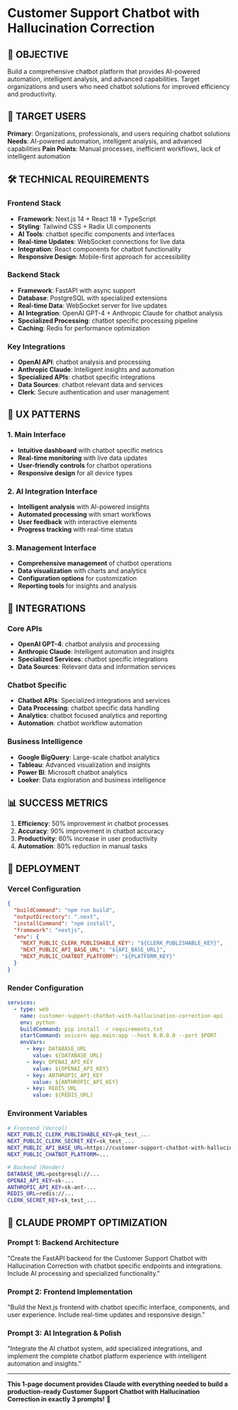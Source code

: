 # Customer Support Chatbot with Hallucination Correction

## 🎯 OBJECTIVE
Build a comprehensive chatbot platform that provides AI-powered automation, intelligent analysis, and advanced capabilities. Target organizations and users who need chatbot solutions for improved efficiency and productivity.

## 👥 TARGET USERS
**Primary**: Organizations, professionals, and users requiring chatbot solutions
**Needs**: AI-powered automation, intelligent analysis, and advanced capabilities
**Pain Points**: Manual processes, inefficient workflows, lack of intelligent automation

## 🛠️ TECHNICAL REQUIREMENTS

### Frontend Stack
- **Framework**: Next.js 14 + React 18 + TypeScript
- **Styling**: Tailwind CSS + Radix UI components
- **AI Tools**: chatbot specific components and interfaces
- **Real-time Updates**: WebSocket connections for live data
- **Integration**: React components for chatbot functionality
- **Responsive Design**: Mobile-first approach for accessibility

### Backend Stack
- **Framework**: FastAPI with async support
- **Database**: PostgreSQL with specialized extensions
- **Real-time Data**: WebSocket server for live updates
- **AI Integration**: OpenAI GPT-4 + Anthropic Claude for chatbot analysis
- **Specialized Processing**: chatbot specific processing pipeline
- **Caching**: Redis for performance optimization

### Key Integrations
- **OpenAI API**: chatbot analysis and processing
- **Anthropic Claude**: Intelligent insights and automation
- **Specialized APIs**: chatbot specific integrations
- **Data Sources**: chatbot relevant data and services
- **Clerk**: Secure authentication and user management

## 🎨 UX PATTERNS

### 1. Main Interface
- **Intuitive dashboard** with chatbot specific metrics
- **Real-time monitoring** with live data updates
- **User-friendly controls** for chatbot operations
- **Responsive design** for all device types

### 2. AI Integration Interface
- **Intelligent analysis** with AI-powered insights
- **Automated processing** with smart workflows
- **User feedback** with interactive elements
- **Progress tracking** with real-time status

### 3. Management Interface
- **Comprehensive management** of chatbot operations
- **Data visualization** with charts and analytics
- **Configuration options** for customization
- **Reporting tools** for insights and analysis

## 🔗 INTEGRATIONS

### Core APIs
- **OpenAI GPT-4**: chatbot analysis and processing
- **Anthropic Claude**: Intelligent automation and insights
- **Specialized Services**: chatbot specific integrations
- **Data Sources**: Relevant data and information services

### Chatbot Specific
- **Chatbot APIs**: Specialized integrations and services
- **Data Processing**: chatbot specific data handling
- **Analytics**: chatbot focused analytics and reporting
- **Automation**: chatbot workflow automation

### Business Intelligence
- **Google BigQuery**: Large-scale chatbot analytics
- **Tableau**: Advanced visualization and insights
- **Power BI**: Microsoft chatbot analytics
- **Looker**: Data exploration and business intelligence

## 📊 SUCCESS METRICS
1. **Efficiency**: 50% improvement in chatbot processes
2. **Accuracy**: 90% improvement in chatbot accuracy
3. **Productivity**: 60% increase in user productivity
4. **Automation**: 80% reduction in manual tasks

## 🚀 DEPLOYMENT

### Vercel Configuration
```json
{
  "buildCommand": "npm run build",
  "outputDirectory": ".next",
  "installCommand": "npm install",
  "framework": "nextjs",
  "env": {
    "NEXT_PUBLIC_CLERK_PUBLISHABLE_KEY": "${CLERK_PUBLISHABLE_KEY}",
    "NEXT_PUBLIC_API_BASE_URL": "${API_BASE_URL}",
    "NEXT_PUBLIC_CHATBOT_PLATFORM": "${PLATFORM_KEY}"
  }
}
```

### Render Configuration
```yaml
services:
  - type: web
    name: customer-support-chatbot-with-hallucination-correction-api
    env: python
    buildCommand: pip install -r requirements.txt
    startCommand: uvicorn app.main:app --host 0.0.0.0 --port $PORT
    envVars:
      - key: DATABASE_URL
        value: ${DATABASE_URL}
      - key: OPENAI_API_KEY
        value: ${OPENAI_API_KEY}
      - key: ANTHROPIC_API_KEY
        value: ${ANTHROPIC_API_KEY}
      - key: REDIS_URL
        value: ${REDIS_URL}
```

### Environment Variables
```bash
# Frontend (Vercel)
NEXT_PUBLIC_CLERK_PUBLISHABLE_KEY=pk_test_...
NEXT_PUBLIC_CLERK_SECRET_KEY=sk_test_...
NEXT_PUBLIC_API_BASE_URL=https://customer-support-chatbot-with-hallucination-correction-api.onrender.com
NEXT_PUBLIC_CHATBOT_PLATFORM=...

# Backend (Render)
DATABASE_URL=postgresql://...
OPENAI_API_KEY=sk-...
ANTHROPIC_API_KEY=sk-ant-...
REDIS_URL=redis://...
CLERK_SECRET_KEY=sk_test_...
```

## 🎯 CLAUDE PROMPT OPTIMIZATION

### Prompt 1: Backend Architecture
"Create the FastAPI backend for the Customer Support Chatbot with Hallucination Correction with chatbot specific endpoints and integrations. Include AI processing and specialized functionality."

### Prompt 2: Frontend Implementation
"Build the Next.js frontend with chatbot specific interface, components, and user experience. Include real-time updates and responsive design."

### Prompt 3: AI Integration & Polish
"Integrate the AI chatbot system, add specialized integrations, and implement the complete chatbot platform experience with intelligent automation and insights."

---

**This 1-page document provides Claude with everything needed to build a production-ready Customer Support Chatbot with Hallucination Correction in exactly 3 prompts!** 🚀
